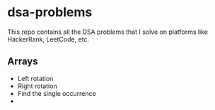 # dsa-problems
This repo contains all the DSA problems that I solve on platforms like HackerRank, LeetCode, etc.

## Arrays
- Left rotation
- Right rotation
- Find the single occurrence
- 
